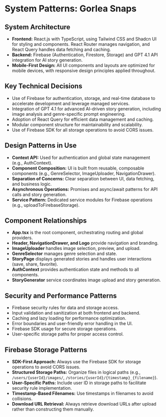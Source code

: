 # System Patterns: Gorlea Snaps

## System Architecture

- **Frontend:** React.js with TypeScript, using Tailwind CSS and Shadcn UI for styling and components. React Router manages navigation, and React Query handles data fetching and caching.
- **Backend:** Firebase (Authentication, Firestore, Storage) and GPT 4.1 API integration for AI story generation.
- **Mobile-First Design:** All UI components and layouts are optimized for mobile devices, with responsive design principles applied throughout.

## Key Technical Decisions

- Use of Firebase for authentication, storage, and real-time database to accelerate development and leverage managed services.
- Integration of GPT 4.1 for advanced AI-driven story generation, including image analysis and genre-specific prompt engineering.
- Adoption of React Query for efficient data management and caching.
- Modular component structure for maintainability and scalability.
- Use of Firebase SDK for all storage operations to avoid CORS issues.

## Design Patterns in Use

- **Context API:** Used for authentication and global state management (e.g., AuthContext).
- **Component Composition:** UI is built from reusable, composable components (e.g., GenreSelector, ImageUploader, NavigationDrawer).
- **Separation of Concerns:** Clear separation between UI, data fetching, and business logic.
- **Asynchronous Operations:** Promises and async/await patterns for API calls and story generation.
- **Service Pattern:** Dedicated service modules for Firebase operations (e.g., uploadToFirebaseStorage).

## Component Relationships

- **App.tsx** is the root component, orchestrating routing and global providers.
- **Header, NavigationDrawer, and Logo** provide navigation and branding.
- **ImageUploader** handles image selection, preview, and upload.
- **GenreSelector** manages genre selection and state.
- **StoryPage** displays generated stories and handles user interactions (save, share, favorite).
- **AuthContext** provides authentication state and methods to all components.
- **StoryGenerator** service coordinates image upload and story generation.

## Security and Performance Patterns

- Firebase security rules for data and storage access.
- Input validation and sanitization at both frontend and backend.
- Caching and lazy loading for performance optimization.
- Error boundaries and user-friendly error handling in the UI.
- Firebase SDK usage for secure storage operations.
- User-specific storage paths for proper access control.

## Firebase Storage Patterns

- **SDK-First Approach:** Always use the Firebase SDK for storage operations to avoid CORS issues.
- **Structured Storage Paths:** Organize files in logical paths (e.g., `/users/{userId}/images/`, `/stories/{userId}/{timestamp}_{filename}`).
- **User-Specific Paths:** Include user ID in storage paths to facilitate security rule implementation.
- **Timestamp-Based Filenames:** Use timestamps in filenames to avoid collisions.
- **Download URL Retrieval:** Always retrieve download URLs after upload rather than constructing them manually.
